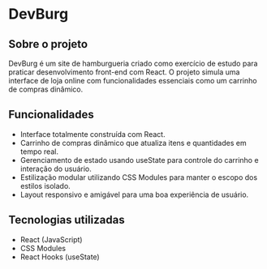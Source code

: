 # DevBurg



## Sobre o projeto


DevBurg é um site de hamburgueria criado como exercício de estudo para praticar desenvolvimento front-end com React. O projeto simula uma interface de loja online com funcionalidades essenciais como um carrinho de compras dinâmico.



## Funcionalidades

- Interface totalmente construída com React.
- Carrinho de compras dinâmico que atualiza itens e quantidades em tempo real.
- Gerenciamento de estado usando useState para controle do carrinho e interação do usuário.
- Estilização modular utilizando CSS Modules para manter o escopo dos estilos isolado.
- Layout responsivo e amigável para uma boa experiência de usuário.




## Tecnologias utilizadas

- React (JavaScript)
- CSS Modules
- React Hooks (useState)
